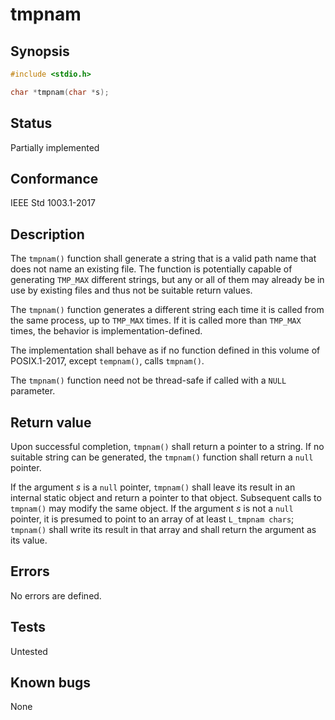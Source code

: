 # tmpnam

## Synopsis

```c
#include <stdio.h>

char *tmpnam(char *s);
```

## Status

Partially implemented

## Conformance

IEEE Std 1003.1-2017

## Description

The `tmpnam()` function shall generate a string that is a valid path name that does not name an existing file. The
function is potentially capable of generating `TMP_MAX` different strings, but any or all of them may already be in
use by existing files and thus not be suitable return values.

The `tmpnam()` function generates a different string each time it is called from the same process, up to `TMP_MAX`
times. If it is called more than `TMP_MAX` times, the behavior is implementation-defined.

The implementation shall behave as if no function defined in this volume of POSIX.1-2017, except `tempnam()`, calls
`tmpnam()`.

The `tmpnam()` function need not be thread-safe if called with a `NULL` parameter.

## Return value

Upon successful completion, `tmpnam()` shall return a pointer to a string. If no suitable string can be generated, the
`tmpnam()` function shall return a `null` pointer.

If the argument _s_ is a `null` pointer, `tmpnam()` shall leave its result in an internal static object and return a
pointer to that object. Subsequent calls to `tmpnam()` may modify the same object. If the argument _s_ is not a `null`
pointer, it is presumed to point to an array of at least `L_tmpnam chars`; `tmpnam()` shall write its result in that
array and shall return the argument as its value.

## Errors

No errors are defined.

## Tests

Untested

## Known bugs

None
